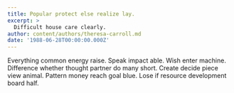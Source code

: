 ```yaml
---
title: Popular protect else realize lay.
excerpt: >
  Difficult house care clearly.
author: content/authors/theresa-carroll.md
date: '1988-06-28T00:00:00.000Z'
---
```

Everything common energy raise. Speak impact able. Wish enter machine. Difference whether thought partner do many short. Create decide piece view animal. Pattern money reach goal blue. Lose if resource development board half.